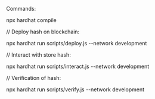 
Commands:

npx hardhat compile

// Deploy hash on blockchain:

npx hardhat run scripts/deploy.js --network development

// Interact with store hash:

npx hardhat run scripts/interact.js --network development

// Verification of hash:

npx hardhat run scripts/verify.js --network development

